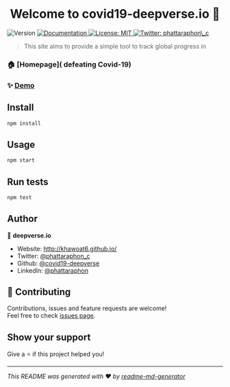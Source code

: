 <h1 align="center">Welcome to covid19-deepverse.io 👋</h1>
<p>
  <img alt="Version" src="https://img.shields.io/badge/version-1.0.0-blue.svg?cacheSeconds=2592000" />
  <a href="https://github.com/covid19-deepverse/covid19-deepverse.io" target="_blank">
    <img alt="Documentation" src="https://img.shields.io/badge/documentation-yes-brightgreen.svg" />
  </a>
  <a href="#" target="_blank">
    <img alt="License: MIT" src="https://img.shields.io/badge/License-MIT-yellow.svg" />
  </a>
  <a href="https://twitter.com/phattaraphon\_c" target="_blank">
    <img alt="Twitter: phattaraphon\_c" src="https://img.shields.io/twitter/follow/phattaraphon\_c.svg?style=social" />
  </a>
</p>

> This site aims to provide a simple tool to track global progress in

### 🏠 [Homepage]( defeating Covid-19)

### ✨ [Demo](https://github.com/covid19-deepverse/covid19-deepverse.io)

## Install

```sh
npm install
```

## Usage

```sh
npm start
```

## Run tests

```sh
npm test
```

## Author

👤 **deepverse.io**

- Website: http://khawoat6.github.io/
- Twitter: [@phattaraphon_c](https://twitter.com/phattaraphon_c)
- Github: [@covid19-deepverse](https://github.com/covid19-deepverse)
- LinkedIn: [@phattaraphon](https://linkedin.com/in/phattaraphon)

## 🤝 Contributing

Contributions, issues and feature requests are welcome!<br />Feel free to check [issues page](https://github.com/covid19-deepverse/covid19-deepverse.io/issues).

## Show your support

Give a ⭐️ if this project helped you!

---

_This README was generated with ❤️ by [readme-md-generator](https://github.com/kefranabg/readme-md-generator)_

